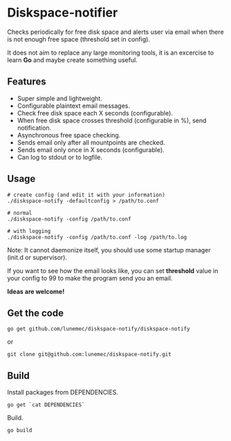 Diskspace-notifier
==================
Checks periodically for free disk space and alerts user via email when there is not enough free space (threshold set in config).

It does not aim to replace any large monitoring tools, it is an excercise to learn **Go** and maybe create something useful.

Features
--------
* Super simple and lightweight.
* Configurable plaintext email messages.
* Check free disk space each X seconds (configurable).
* When free disk space crosses threshold (configurable in %), send notification.
* Asynchronous free space checking.
* Sends email only after all mountpoints are checked.
* Sends email only once in X seconds (configurable).
* Can log to stdout or to logfile.


Usage
-----

    # create config (and edit it with your information)
    ./diskspace-notify -defaultconfig > /path/to.conf

    # normal
    ./diskspace-notify -config /path/to.conf

    # with logging
    ./diskspace-notify -config /path/to.conf -log /path/to.log


Note: It cannot daemonize itself, you should use some startup manager (init.d or supervisor).

If you want to see how the email looks like, you can set **threshold** value in your config to 99 to make the program send you an email.


**Ideas are welcome!**


Get the code
------------

    go get github.com/lunemec/diskspace-notify/diskspace-notify

or

    git clone git@github.com:lunemec/diskspace-notify.git


Build
-----
Install packages from DEPENDENCIES.

    go get `cat DEPENDENCIES`

Build.

    go build
